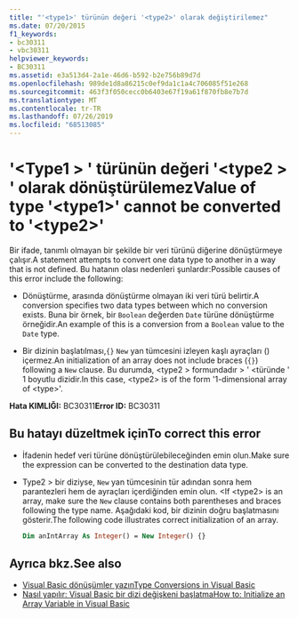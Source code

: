 ```yaml
---
title: "'<type1>' türünün değeri '<type2>' olarak değiştirilemez"
ms.date: 07/20/2015
f1_keywords:
- bc30311
- vbc30311
helpviewer_keywords:
- BC30311
ms.assetid: e3a513d4-2a1e-46d6-b592-b2e756b89d7d
ms.openlocfilehash: 989de1d8a86215c0ef9da1c1a4c706085f51e268
ms.sourcegitcommit: 463f3f050cecc0b6403e67f19a61f870fb8e7b7d
ms.translationtype: MT
ms.contentlocale: tr-TR
ms.lasthandoff: 07/26/2019
ms.locfileid: "68513085"
---
```

# <a name="value-of-type-type1-cannot-be-converted-to-type2"></a><span data-ttu-id="4e541-102">'\<Type1 > ' türünün değeri '\<type2 > ' olarak dönüştürülemez</span><span class="sxs-lookup"><span data-stu-id="4e541-102">Value of type '\<type1>' cannot be converted to '\<type2>'</span></span>

<span data-ttu-id="4e541-103">Bir ifade, tanımlı olmayan bir şekilde bir veri türünü diğerine dönüştürmeye çalışır.</span><span class="sxs-lookup"><span data-stu-id="4e541-103">A statement attempts to convert one data type to another in a way that is not defined.</span></span> <span data-ttu-id="4e541-104">Bu hatanın olası nedenleri şunlardır:</span><span class="sxs-lookup"><span data-stu-id="4e541-104">Possible causes of this error include the following:</span></span>

- <span data-ttu-id="4e541-105">Dönüştürme, arasında dönüştürme olmayan iki veri türü belirtir.</span><span class="sxs-lookup"><span data-stu-id="4e541-105">A conversion specifies two data types between which no conversion exists.</span></span> <span data-ttu-id="4e541-106">Buna bir örnek, bir `Boolean` değerden `Date` türüne dönüştürme örneğidir.</span><span class="sxs-lookup"><span data-stu-id="4e541-106">An example of this is a conversion from a `Boolean` value to the `Date` type.</span></span>

- <span data-ttu-id="4e541-107">Bir dizinin başlatılması,`{}` `New` yan tümcesini izleyen kaşlı ayraçları () içermez.</span><span class="sxs-lookup"><span data-stu-id="4e541-107">An initialization of an array does not include braces (`{}`) following a `New` clause.</span></span> <span data-ttu-id="4e541-108">Bu durumda, \<type2 > formundadır > ' \<türünde ' 1 boyutlu dizidir.</span><span class="sxs-lookup"><span data-stu-id="4e541-108">In this case, \<type2> is of the form '1-dimensional array of \<type>'.</span></span>

<span data-ttu-id="4e541-109">**Hata KIMLIĞI:** BC30311</span><span class="sxs-lookup"><span data-stu-id="4e541-109">**Error ID:** BC30311</span></span>

## <a name="to-correct-this-error"></a><span data-ttu-id="4e541-110">Bu hatayı düzeltmek için</span><span class="sxs-lookup"><span data-stu-id="4e541-110">To correct this error</span></span>

- <span data-ttu-id="4e541-111">İfadenin hedef veri türüne dönüştürülebileceğinden emin olun.</span><span class="sxs-lookup"><span data-stu-id="4e541-111">Make sure the expression can be converted to the destination data type.</span></span>

- <span data-ttu-id="4e541-112">Type2 > bir diziyse, `New` yan tümcesinin tür adından sonra hem parantezleri hem de ayraçları içerdiğinden emin olun. \<</span><span class="sxs-lookup"><span data-stu-id="4e541-112">If \<type2> is an array, make sure the `New` clause contains both parentheses and braces following the type name.</span></span> <span data-ttu-id="4e541-113">Aşağıdaki kod, bir dizinin doğru başlatmasını gösterir.</span><span class="sxs-lookup"><span data-stu-id="4e541-113">The following code illustrates correct initialization of an array.</span></span>

  ```vb
  Dim anIntArray As Integer() = New Integer() {}
  ```

## <a name="see-also"></a><span data-ttu-id="4e541-114">Ayrıca bkz.</span><span class="sxs-lookup"><span data-stu-id="4e541-114">See also</span></span>

- [<span data-ttu-id="4e541-115">Visual Basic dönüşümler yazın</span><span class="sxs-lookup"><span data-stu-id="4e541-115">Type Conversions in Visual Basic</span></span>](../../visual-basic/programming-guide/language-features/data-types/type-conversions.md)
- [<span data-ttu-id="4e541-116">Nasıl yapılır: Visual Basic bir dizi değişkeni başlatma</span><span class="sxs-lookup"><span data-stu-id="4e541-116">How to: Initialize an Array Variable in Visual Basic</span></span>](../../visual-basic/programming-guide/language-features/arrays/how-to-initialize-an-array-variable.md)
